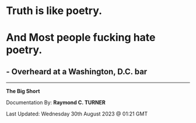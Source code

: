 # Truth is like  poetry.
# And Most people fucking hate poetry.
##   - Overheard at a Washington, D.C. bar





---

**The Big Short**

Documentation By: **Raymond C. TURNER**

Last Updated: Wednesday 30th August 2023 @ 01:21 GMT
